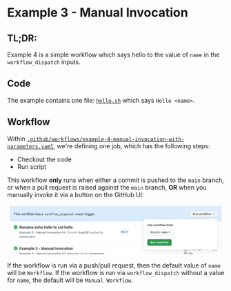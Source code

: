 # Example 3 - Manual Invocation

## TL;DR:

Example 4 is a simple workflow which says hello to the value of `name` in the `workflow_dispatch` inputs.

## Code

The example contains one file: [`hello.sh`](./hello.sh) which says `Hello <name>`.

## Workflow

Within [`.github/workflows/example-4-manual-invocation-with-parameters.yaml`](../.github/workflows/example-4-manual-invocation-with-parameters.yaml), we're defining one job, which has the following steps:

* Checkout the code
* Run script

This workflow **only** runs when either a commit is pushed to the `main` branch, or when a pull request is raised against the `main` branch, **OR** when you manually invoke it via a button on the GitHub UI:

![Workflow Dispatch UI](./workflow_dispatch_ui.png)

If the workflow is run via a push/pull request, then the default value of `name` will be `Workflow`. If the workflow is run via `workflow_dispatch` without a value for `name`, the default will be `Manual Workflow`.
